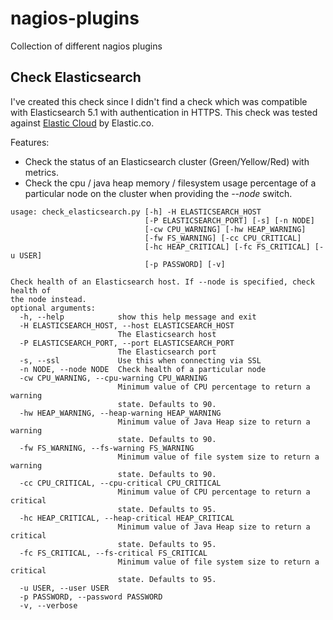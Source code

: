 # nagios-plugins
Collection of different nagios plugins

## Check Elasticsearch
I've created this check since I didn't find a check which was compatible with Elasticsearch 5.1 with authentication in HTTPS. This check was tested against [Elastic Cloud](https://cloud.elastic.co/) by Elastic.co.

Features:
- Check the status of an Elasticsearch cluster (Green/Yellow/Red) with metrics.
- Check the cpu / java heap memory / filesystem usage percentage of a particular node on the cluster when providing the *--node* switch.

```
usage: check_elasticsearch.py [-h] -H ELASTICSEARCH_HOST
                              [-P ELASTICSEARCH_PORT] [-s] [-n NODE]
                              [-cw CPU_WARNING] [-hw HEAP_WARNING]
                              [-fw FS_WARNING] [-cc CPU_CRITICAL]
                              [-hc HEAP_CRITICAL] [-fc FS_CRITICAL] [-u USER]
                              [-p PASSWORD] [-v]

Check health of an Elasticsearch host. If --node is specified, check health of
the node instead.
optional arguments:
  -h, --help            show this help message and exit
  -H ELASTICSEARCH_HOST, --host ELASTICSEARCH_HOST
                        The Elasticsearch host
  -P ELASTICSEARCH_PORT, --port ELASTICSEARCH_PORT
                        The Elasticsearch port
  -s, --ssl             Use this when connecting via SSL
  -n NODE, --node NODE  Check health of a particular node
  -cw CPU_WARNING, --cpu-warning CPU_WARNING
                        Minimum value of CPU percentage to return a warning
                        state. Defaults to 90.
  -hw HEAP_WARNING, --heap-warning HEAP_WARNING
                        Minimum value of Java Heap size to return a warning
                        state. Defaults to 90.
  -fw FS_WARNING, --fs-warning FS_WARNING
                        Minimum value of file system size to return a warning
                        state. Defaults to 90.
  -cc CPU_CRITICAL, --cpu-critical CPU_CRITICAL
                        Minimum value of CPU percentage to return a critical
                        state. Defaults to 95.
  -hc HEAP_CRITICAL, --heap-critical HEAP_CRITICAL
                        Minimum value of Java Heap size to return a critical
                        state. Defaults to 95.
  -fc FS_CRITICAL, --fs-critical FS_CRITICAL
                        Minimum value of file system size to return a critical
                        state. Defaults to 95.
  -u USER, --user USER
  -p PASSWORD, --password PASSWORD
  -v, --verbose
```

